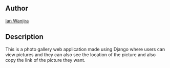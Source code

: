 ## Author
[Ian Wanjira](https://github.com/Ian-wa)

## Description
This is a photo gallery web application made using Django where users can view pictures and they can also see the location of the picture and also copy the link of the picture they want.